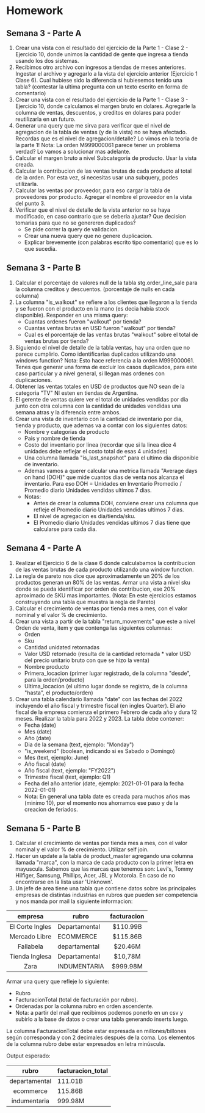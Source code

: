 # Homework

## Semana 3 - Parte A

1. Crear una vista con el resultado del ejercicio de la Parte 1 - Clase 2 - Ejercicio 10, donde unimos la cantidad de gente que ingresa a tienda usando los dos sistemas. 
2. Recibimos otro archivo con ingresos a tiendas de meses anteriores. Ingestar el archivo y agregarlo a la vista del ejercicio anterior (Ejercicio 1 Clase 6). Cual hubiese sido la diferencia si hubiesemos tenido una tabla? (contestar la ultima pregunta con un texto escrito en forma de comentario)
3. Crear una vista con el resultado del ejercicio de la Parte 1 - Clase 3 - Ejercicio 10, donde calculamos el margen bruto en dolares. Agregarle la columna de ventas, descuentos, y creditos en dolares para poder reutilizarla en un futuro.
5. Generar una query que me sirva para verificar que el nivel de agregacion de la tabla de ventas (y de la vista) no se haya afectado. Recordas que es el nivel de agregacion/detalle? Lo vimos en la teoria de la parte 1! Nota: La orden M999000061 parece tener un problema verdad? Lo vamos a solucionar mas adelante.
6. Calcular el margen bruto a nivel Subcategoria de producto. Usar la vista creada. 
7. Calcular la contribucion de las ventas brutas de cada producto al total de la orden. Por esta vez, si necesitas usar una subquery, podes utilizarla.
8. Calcular las ventas por proveedor, para eso cargar la tabla de proveedores por producto. Agregar el nombre el proveedor en la vista del punto 3. 
9. Verificar que el nivel de detalle de la vista anterior no se haya modificado, en caso contrario que se deberia ajustar? Que decision tomarias para que no se genereren duplicados? 
	- Se pide correr la query de validacion. 
	- Crear una nueva query que no genere duplicacion. 
	- Explicar brevemente (con palabras escrito tipo comentario) que es lo que sucedia. 


## Semana 3 - Parte B

1. Calcular el porcentaje de valores null de la tabla stg.order_line_sale para la columna creditos y descuentos. (porcentaje de nulls
en cada columna)
2. La columna "is_walkout" se refiere a los clientes que llegaron a la tienda y se fueron con el producto en la mano (es decia habia stock disponible). Responder en una misma query:
	- Cuantas ordenes fueron "walkout" por tienda?
	- Cuantas ventas brutas en USD fueron "walkout" por tienda?
	- Cual es el porcentaje de las ventas brutas "walkout" sobre el total de ventas brutas por tienda?
3. Siguiendo el nivel de detalle de la tabla ventas, hay una orden que no parece cumplirlo. Como identificarias duplicados utilizando una windows function? Nota: Esto hace referencia a la orden M999000061. Tenes que generar una forma de excluir los casos duplicados, para este caso particular y a nivel general, si llegan mas ordenes con duplicaciones. 
4. Obtener las ventas totales en USD de productos que NO sean de la categoria "TV" NI esten en tiendas de Argentina.
5. El gerente de ventas quiere ver el total de unidades vendidas por dia junto con otra columna con la cantidad de unidades vendidas una semana atras y la diferencia entre ambos. 
6. Crear una vista de inventario con la cantidad de inventario por dia, tienda y producto, que ademas va a contar con los siguientes datos: 
  	- Nombre y categorias de producto
  	- Pais y nombre de tienda
  	- Costo del inventario por linea (recordar que si la linea dice 4 unidades debe reflejar el costo total de esas 4 unidades)
  	- Una columna llamada "is_last_snapshot" para el ultimo dia disponible de inventario. 
  	- Ademas vamos a querer calcular una metrica llamada "Average days on hand (DOH)" que mide cuantos dias de venta nos alcanza el inventario. Para eso DOH = Unidades en Inventario Promedio / Promedio diario Unidades vendidas ultimos 7 dias. 
  	- Notas:
 		-  Antes de crear la columna DOH, conviene crear una columna que refleje el Promedio diario Unidades vendidas ultimos 7 dias.
 		-  El nivel de agregacion es dia/tienda/sku.
 		-  El Promedio diario Unidades vendidas ultimos 7 dias tiene que calcularse para cada dia.


## Semana 4 - Parte A

1. Realizar el Ejercicio 6 de la clase 6 donde calculabamos la contribucion de las ventas brutas de cada producto utilizando una window function. 
2. La regla de pareto nos dice que aproximadamente un 20% de los productos generan un 80% de las ventas. Armar una vista a nivel sku donde se pueda identificar por orden de contribucion, ese 20% aproximado de SKU mas importantes. (Nota: En este ejercicios estamos construyendo una tabla que muestra la regla de Pareto)
3. Calcular el crecimiento de ventas por tienda mes a mes, con el valor nominal y el valor % de crecimiento.
4. Crear una vista a partir de la tabla "return_movements" que este a nivel Orden de venta, item y que contenga las siguientes columnas: 
	- Orden
	- Sku
	- Cantidad unidated retornadas
	- Valor USD retornado (resulta de la cantidad retornada * valor USD del precio unitario bruto con que se hizo la venta)
	- Nombre producto
	- Primera_locacion (primer lugar registrado, de la columna "desde", para la orden/producto)
	- Ultima_locacion  (el ultimo lugar donde se registro, de la columna "hasta", el producto/orden)
5. Crear una tabla calendario llamada "date" con las fechas del 2022 incluyendo el año fiscal y trimestre fiscal (en ingles Quarter). El año fiscal de la empresa comienza el primero Febrero de cada año y dura 12 meses. Realizar la tabla para 2022 y 2023. La tabla debe contener: 
	- Fecha (date)
	- Mes (date)
	- Año (date)
	- Dia de la semana (text, ejemplo: "Monday")
	- "is_weekend" (boolean, indicando si es Sabado o Domingo)
	- Mes (text, ejemplo: June)
	- Año fiscal (date)
	- Año fiscal (text, ejemplo: "FY2022")
	- Trimestre fiscal (text, ejemplo: Q1)
	- Fecha del año anterior (date, ejemplo: 2021-01-01 para la fecha 2022-01-01)
	- Nota: En general una tabla date es creada para muchos años mas (minimo 10), por el momento nos ahorramos ese paso y de la creacion de feriados.


## Semana 5 - Parte B

1. Calcular el crecimiento de ventas por tienda mes a mes, con el valor nominal y el valor % de crecimiento. Utilizar self join. 
2. Hacer un update a la tabla de product_master agregando una columna llamada "marca", con la marca de cada producto con la primer letra en mayuscula.  Sabemos que las marcas que tenemos son: Levi's, Tommy Hilfiger, Samsung, Phillips, Acer, JBL y Motorola. En caso de no encontrarse en la lista usar 'Unknown'.
3. Un jefe de area tiene una tabla que contiene datos sobre las principales empresas de distintas industrias en rubros que pueden ser competencia y nos manda por mail la siguiente informacion:

| empresa | rubro | facturacion |
|:------:|------------|:---------:|
El Corte Ingles | Departamental | $110.99B
Mercado Libre	| ECOMMERCE 	| $115.86B
Fallabela 	| departamental | $20.46M
Tienda Inglesa 	| Departamental | $10,78M
Zara 		| INDUMENTARIA 	| $999.98M


Armar una query que refleje lo siguiente:

- Rubro
- FacturacionTotal (total de facturación por rubro).
- Ordenadas por la columna rubro en orden ascendente.
- Nota: a partir del mail que recibimos podemos ponerlo en un csv y subirlo a la base de datos o crear una tabla generando inserts luego.


La columna FacturacionTotal debe estar expresada en millones/billones según corresponda y con 2 decimales después de la coma.
Los elementos de la columna rubro debe estar expresados en letra minúscula.

Output esperado:

| rubro | facturacion_total |
|:------:|------------|
departamental 	| 111.01B
ecommerce 	| 115.86B
indumentaria 	| 999.98M
